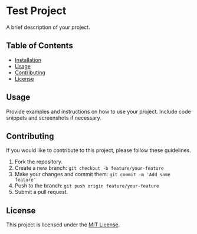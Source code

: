 # Test Project

A brief description of your project.

## Table of Contents

- [Installation](#installation)
- [Usage](#usage)
- [Contributing](#contributing)
- [License](#license)

## Usage

Provide examples and instructions on how to use your project. Include code snippets and screenshots if necessary.

## Contributing

If you would like to contribute to this project, please follow these guidelines.

1. Fork the repository.
2. Create a new branch: `git checkout -b feature/your-feature`
3. Make your changes and commit them: `git commit -m 'Add some feature'`
4. Push to the branch: `git push origin feature/your-feature`
5. Submit a pull request.

## License

This project is licensed under the [MIT License](LICENSE).

